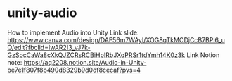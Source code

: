 # unity-audio
How to implement Audio into Unity
Link slide: https://www.canva.com/design/DAF56m7WAyI/XOG8qTkMODjCcB7BPl6_uQ/edit?fbclid=IwAR2I3_vJ7k-GzSocCaWa8cXkQJZCRsRCBiHpIRbJXqPRSr1tdYmh14K0z3k
Link Notion note: https://aq2208.notion.site/Audio-in-Unity-be7e1f807f8b490d8329b9d0df8cecaf?pvs=4
